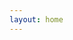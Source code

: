 ```yaml
---
layout: home
---
```


<script setup>
import { ref } from 'vue'
import { useRouter } from 'vitepress'

// 直接跳转到文档
// 不显示主页
const router = useRouter()
router.go("/guide/")

</script>

